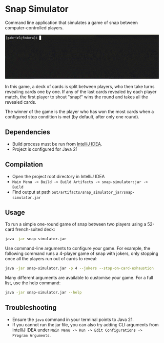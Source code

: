 # Snap Simulator
Command line application that simulates a game of snap between computer-controlled players.

![Demo of application in action](demo.gif)

In this game, a deck of cards is split between players, who then take turns revealing cards one by one. If any of the
last cards revealed by each player match, the first player to shout "snap!" wins the round and takes all the revealed
cards.

The winner of the game is the player who has won the most cards when a configured stop condition is met (by default,
after only one round).

## Dependencies
- Build process must be run from [IntelliJ IDEA](https://www.jetbrains.com/idea/).
- Project is configured for Java 21

## Compilation
- Open the project root directory in IntelliJ IDEA
- `Main Menu -> Build -> Build Artifacts -> snap-simulator:jar -> Build`
- Find output at path `out/artifacts/snap_simulator_jar/snap-simulator.jar`

## Usage
To run a simple one-round game of snap between two players using a 52-card french-suited deck:

```bash
java -jar snap-simulator.jar
```

Use command-line arguments to configure your game. For example, the following command runs a 4-player game of snap
with jokers, only stopping once all the players run out of cards to reveal:

```bash
java -jar snap-simulator.jar -p 4 --jokers --stop-on-card-exhaustion
```

Many different arguments are available to customise your game. For a full list, use the help command:
```bash
java -jar snap-simulator.jar --help
```

## Troubleshooting
- Ensure the `java` command in your terminal points to Java 21.
- If you cannot run the jar file, you can also try adding CLI arguments from IntelliJ IDEA under
  `Main Menu -> Run -> Edit Configurations -> Program Arguments`.